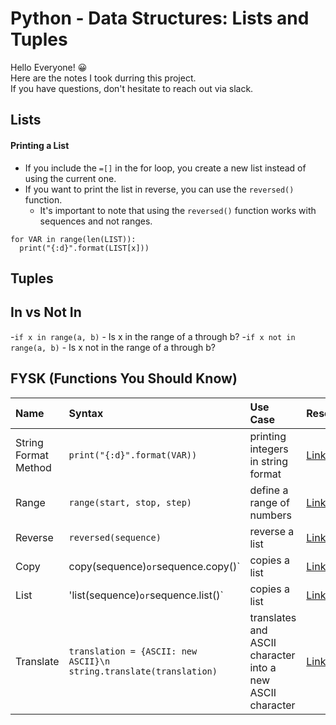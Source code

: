 # Python - Data Structures: Lists and Tuples
Hello Everyone! 😀 <br>
Here are the notes I took durring this project. <br>
If you have questions, don't hesitate to reach out via slack. <br>

## Lists

#### Printing a List
- If you include the `=[]` in the for loop, you create a new list instead of using the current one.  
- If you want to print the list in reverse, you can use the `reversed()` function.  
	- It's important to note that using the `reversed()` function works with sequences and not ranges.
```
for VAR in range(len(LIST)):
  print("{:d}".format(LIST[x]))
```

## Tuples

## In vs Not In
-`if x in range(a, b)` - Is x in the range of a through b?
-`if x not in range(a, b)` - Is x not in the range of a through b?

## FYSK (Functions You Should Know)

Name | Syntax | Use Case | Resource
:---|:---|:---|:---
String Format Method | `print("{:d}".format(VAR))` | printing integers in string format | [Link](https://www.geeksforgeeks.org/python-string-format-method/)
Range | `range(start, stop, step)` | define a range of numbers | [Link](https://www.geeksforgeeks.org/python-range-function/)
Reverse | `reversed(sequence)` | reverse a list | [Link](https://www.geeksforgeeks.org/python-reversed-function/)
Copy | copy(sequence)` or `sequence.copy()` | copies a list | [Link](https://www.w3schools.com/python/python_lists_copy.asp)
List | 'list(sequence)` or `sequence.list()` | copies a list | [Link](https://www.w3schools.com/python/python_lists_copy.asp)
Translate | `translation = {ASCII: new ASCII}\n string.translate(translation)` | translates and ASCII character into a new ASCII character | [Link](https://www.geeksforgeeks.org/python-string-translate/)
